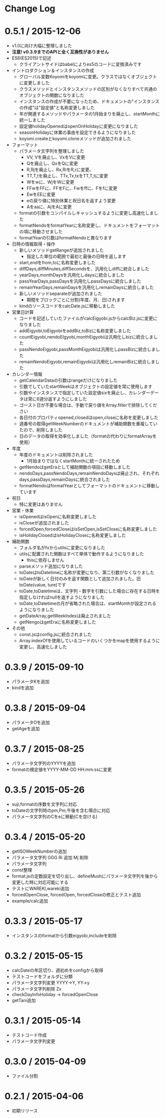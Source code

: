 # Change Log

 0.5.1 / 2015-12-06
===================

  * v1.0に向け大幅に整理しました
  * **注意! v0.3.9までのAPIと全く互換性がありません**
  * ES6(ES2015)で記述
    * クライアントサイドはbabelによりes5のコードに変換済みです
  * イントロダクション＆インスタンスの作成
    * グローバル変数Koyomiをkoyomiに変更。クラスではなくオブジェクトに変更しました
    * クラスメソッドとインスタンスメソッドの区別がなくなりすべて共通のオブジェクトの関数になりました
    * インスタンスの作成が不要になったため、ドキュメントの"インスタンスの作成"は"設定値"と名称変更しました
    * 年が関連するメソッドやパラメータの1月始まりを廃止し、startMonthに統一しました
    * 設定値holidayOpenedはopenOnHolidayに変更になりました
    * seasonHolidayに休業の事由を設定できるようになりました
    * koyomi.createとkoyomi.cloneメソッドが追加されました
  * フォーマット
    * パラメータ文字列を整理しました
        * VV, Vを廃止し、VxをVに変更
        * Qを廃止し、QxをQに変更
        * R,Rjを廃止し、Rx,RiをR,rに変更、
        * TT,T,tを廃止し、TTx,Tx,txをTT,T,tに変更
        * Wをwに、WjをWに変更
        * FFwをFFに、FFをFに、Fwをffに、Fをfに変更
        * EwをEEに変更
        * eの戻り値に特別休業と祝日名を返すよう変更
        * Aをaaに、AjをAに変更
    * formatの引数をコンパイルしキャッシュするように変更し高速化しました
    * formatNendoをformatYearに名称変更し、ドキュメントをフォーマットの項に移動させました
    * formatYearの引数はformatNendoと異なります
  * 日時の情報取得・操作
    * 新しいメソッドgetRangeが追加されました
        * 指定した単位の範囲で最初と最後の日時を返します
    * start,endをfrom,toに名称変更しました
    * diffDays,diffMinutes,diffSecondsを、汎用化しdiffに統合しました
    * yearDays,monthDaysを汎用化しdaysに統合しました
    * passYearDays,passDaysを汎用化しpassDaysに統合しました
    * remainYearDays,remainDaysを汎用化しremainDaysに統合しました
    * 新しいメソッドseparateが追加されました
        * 期間をブロックごとに分割(年度、月、日)されます
    * kindのソースコードをcalcDate.jsに移動しました
  * 営業日計算
    * コードを記述していたファイルがcalcEigyobi.jsからcalcBiz.jsに変更になりました
    * addEigyobi,toEigyobiをaddBiz,toBizに名称変更しました
    * countEigyobi,nendoEIgyobi,monthEigyobiは汎用化しbizに統合しました
    * passNendoEigyobi,passMonthEigyobiは汎用化しpassBizに統合しました
    * remainNendoEigyobi,remainEigyobiは汎用化しremainBizに統合しました
  * カレンダー情報
    * getCalendarDataの引数はrangeだけになりました
    * 引数でしていたstartWeekはオブジェクトの設定値を常に使用します
    * 引数やインスタンスで指定していた設定値sixを廃止し、カレンダーデータは常に6週分返すようにしました
    * ゴースト日が不要な場合は、手動で戻り値をArray.filterで排除してください
    * 各日付のプロパティopened,closedはopen,closeに名称を変更しました
    * 週番号の取得getWeekNumberのドキュメントが補助関数を重複していたので、削除しました
    * 日のデータの取得を効率化しました（formatの代わりにformatArrayを使用）
  * 年度
    * 年度のドキュメントは削除されました
        * 1月始まりではなくstartMonthに統一されたため
    * getNendoはgetEraとして補助関数の項目に移動しました
    * nendoDays,passNendoDays,remainNendoDaysは廃止され、それぞれdays,passDays,remainDaysに統合されました
    * formatNendoはformatYearとしてフォーマットのドキュメントに移動しています
  * 祝日
    * 特に変更はありません
  * 営業・休業
    * isOpenedはisOpenに名称変更しました
    * isCloseが追加されました
    * forcedOpen,forcedCloseはisSetOpen,isSetCloseに名称変更しました
    * isHolidayClosedはisHolidayCloseに名称変更しました
  * 補助関数
    * フォルダ名がfxからutilsに変更になりました
    * utilsに配置された関数はすべて単体で動作するようになりました
        * thisに依存しません
    * parseメソッド追加になりました
    * toDateはtoDatetimeに名称が変更になり、第二引数がなくなりました
    * toDateが新しく日付のみを返す関数として追加されました。旧toDate(value, ture)です
    * toDate,toDatetimeは、文字列・数字を引数にした場合に存在する日時を指定しなければnullを返すようになりました
    * toDate,toDatetimeの月が省略された場合は、startMonthが設定されるようになりました
    * getDateArray,getWeekIndexは廃止されました
    * getNengoはgetEraに名称変更しました
  * その他
    * const.jsはconfig.jsに統合されました
    * Array.indexOfを使用しているコードのいくつかをmapを使用するように変更し、高速化しました

 0.3.9 / 2015-09-10
===================

  * パラメータKを追加
  * kindを追加


  0.3.8 / 2015-09-04
===================

  * パラメータOを追加
  * getAgeを追加


 0.3.7 / 2015-08-25
===================

  * パラメータ文字列のYYYYを追加
  * formatの規定値をYYYY-MM-DD HH:mm:ssに変更


 0.3.5 / 2015-05-26
===================

  * suji,formatの序数を文字列に対応
  * toDateの文字列時のpm,Pm,午後を含む場合に対応
  * パラメータ文字列のCをeに移動(Cを空ける)


 0.3.4 / 2015-05-20
===================

  * getISOWeekNumberの追加
  * パラメータ文字列 GGG Ri 追加 Mj 削除
  * パラメータ文字列
  * const整理
  * format.jsの定数設定を切り出し、defineMushにパラメータ文字列を後から変更した時に対応可能にする
  * テストにWAREKI,wareki追加
  * forcedOpenClose, forcedOpen, forcedCloseの修正とテスト追加
  * example/calc追加


 0.3.3 / 2015-05-17
===================

  * インスタンスのformatから引数eigyobi,includeを削除


 0.3.2 / 2015-05-15
===================

  * calcDateの年区切り、週初めをconfigから取得
  * テストコードをフォルダに分類
  * パラメータ文字列変更 YYYY->Y, YY->y
  * パラメータ文字列削除 Zx
  * checkDayInfoHoliday -> forcedOpenClose
  * getTani追加


 0.3.1 / 2015-05-14
===================

  * テストコード作成
  * パラメータ文字列変更


 0.3.0 / 2015-04-09
===================

  * ファイル分割


 0.2.1 / 2015-04-06
===================

  * 初期リリース